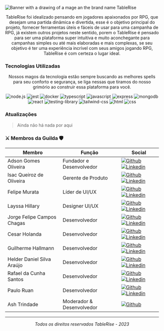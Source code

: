 <p align="center">
  
  ![Banner with a drawing of a mage an the brand name TableRise](https://github.com/TableRise/.github/assets/87550173/387aca69-151e-4c18-868e-b9f5e77e1f1d)
  
</p>

<p align="center">
  TableRise foi idealizado pensando em jogadores apaixonados por RPG, que desejam uma partida dinâmica e divertida,
  esse é o objetivo principal do projeto, fornecer ferramentas úteis e fáceis de usar para uma campanha de
  RPG, já existem outros projetos neste sentido, porem o TableRise é pensado para ser uma plataforma
  super intuitiva e muito aconchegante para campanhas simples ou até mais elaboradas e mais complexas, se seu
  objetivo é ter uma experiência incrível com seus amigos jogando RPG, TableRise é com certeza o lugar ideal.
</p>

### Tecnologias Utilizadas

<p align="center">
  Nossos magos da tecnologia estão sempre buscando as melhores spells para seu conforto e segurança, se liga nessas que tiramos do nosso grimório ao construir essa plataforma para você.
</p>

<p align="center">
  <img src="https://img.shields.io/badge/node.js-6DA55F?style=for-the-badge&logo=node.js&logoColor=white" alt="node.js"/>
  <img src="https://img.shields.io/badge/-jest-%23C21325?style=for-the-badge&logo=jest&logoColor=white" alt="jest"/>
  <img src="https://img.shields.io/badge/docker-%230db7ed.svg?style=for-the-badge&logo=docker&logoColor=white" alt="docker"/>
  <img src="https://img.shields.io/badge/typescript-%23007ACC.svg?style=for-the-badge&logo=typescript&logoColor=white" alt="typescript"/>
  <img src="https://img.shields.io/badge/JavaScript-F7DF1E?style=for-the-badge&logo=javascript&logoColor=black" alt="javascript"/>
  <img src="https://img.shields.io/badge/express.js-%23404d59.svg?style=for-the-badge&logo=express&logoColor=%2361DAFB" alt="express"/>
  <img src="https://img.shields.io/badge/MongoDB-%234ea94b.svg?style=for-the-badge&logo=mongodb&logoColor=white" alt="mongodb"/>
  <img src="https://img.shields.io/badge/React-20232A?style=for-the-badge&logo=react&logoColor=61DAFB" alt="react"/>
  <img src="https://img.shields.io/badge/testing%20library-323330?style=for-the-badge&logo=testing-library&logoColor=red" alt="testing-library"/>
  <img src="https://img.shields.io/badge/Tailwind_CSS-38B2AC?style=for-the-badge&logo=tailwind-css&logoColor=white" alt="tailwind-css"/>
  <img src="https://img.shields.io/badge/HTML5-E34F26?style=for-the-badge&logo=html5&logoColor=white" alt="html"/>
  <img src="https://img.shields.io/badge/CSS3-1572B6?style=for-the-badge&logo=css3&logoColor=white" alt="css"/>
</p>

### Atualizações

> Ainda não há nada por aqui

### ⚔️ Membros da Guilda 🛡️

| Membro                     | Função                             | Social                                                                                                                                                                                                                                                                                                                       |
|----------------------------|------------------------------------|------------------------------------------------------------------------------------------------------------------------------------------------------------------------------------------------------------------------------------------------------------------------------------------------------------------------------|
| Adson Gomes Oliveira       | Fundador e Desenvolvedor           | [![Github](https://img.shields.io/badge/GitHub-181717.svg?style=for-the-badge&logo=github&logoColor=white)](https://github.com/Adson-Gomes-Oliveira) [![Linkedin](https://img.shields.io/badge/Linkedin-0A66C2.svg?style=for-the-badge&logo=linkedin&logoColor=white)](https://www.linkedin.com/in/adson-gomes-oliveira)     |
| Isac Queiroz de Oliveira   | Gerente de Produto                 | [![Github](https://img.shields.io/badge/GitHub-181717.svg?style=for-the-badge&logo=github&logoColor=white)](https://github.com/isaciqo)  [![Linkedin](https://img.shields.io/badge/Linkedin-0A66C2.svg?style=for-the-badge&logo=linkedin&logoColor=white)](https://www.linkedin.com/in/isac-queiroz-81a325196/)              |                 |
| Felipe Murata              | Líder de UI/UX                     | [![Github](https://img.shields.io/badge/GitHub-181717.svg?style=for-the-badge&logo=github&logoColor=white)](https://github.com/Muratawga) [![Linkedin](https://img.shields.io/badge/Linkedin-0A66C2.svg?style=for-the-badge&logo=linkedin&logoColor=white)](https://www.linkedin.com/in/felipe-murata/)                      |
| Layssa Hillary             | Designer UI/UX                     | [![Github](https://img.shields.io/badge/GitHub-181717.svg?style=for-the-badge&logo=github&logoColor=white)](https://github.com/layssahillary) [![Linkedin](https://img.shields.io/badge/Linkedin-0A66C2.svg?style=for-the-badge&logo=linkedin&logoColor=white)](https://www.linkedin.com/in/layssa-hillary-091388205)        |
| Jorge Felipe Campos Chagas | Desenvolvedor                      | [![Github](https://img.shields.io/badge/GitHub-181717.svg?style=for-the-badge&logo=github&logoColor=white)](https://github.com/junglejf) [![Linkedin](https://img.shields.io/badge/Linkedin-0A66C2.svg?style=for-the-badge&logo=linkedin&logoColor=white)](https://www.linkedin.com/in/jorge-felipe-campos-chagas-352198118) |
| Cesar Holanda              | Desenvolvedor                      | [![Github](https://img.shields.io/badge/GitHub-181717.svg?style=for-the-badge&logo=github&logoColor=white)](https://github.com/RasecMH) [![Linkedin](https://img.shields.io/badge/Linkedin-0A66C2.svg?style=for-the-badge&logo=linkedin&logoColor=white)](https://www.linkedin.com/in/cesarholanda)                          |
| Guilherme Hallmann         | Desenvolvedor                      | [![Github](https://img.shields.io/badge/GitHub-181717.svg?style=for-the-badge&logo=github&logoColor=white)](https://github.com/guihallmann) [![Linkedin](https://img.shields.io/badge/Linkedin-0A66C2.svg?style=for-the-badge&logo=linkedin&logoColor=white)](https://www.linkedin.com/in/guihallmann)                       |
| Helder Daniel Silva Araújo | Desenvolvedor                      | [![Github](https://img.shields.io/badge/GitHub-181717.svg?style=for-the-badge&logo=github&logoColor=white)](https://github.com/helderdsa) [![Linkedin](https://img.shields.io/badge/Linkedin-0A66C2.svg?style=for-the-badge&logo=linkedin&logoColor=white)](https://www.linkedin.com/in/helderdsa-dev/)                       |
| Rafael da Cunha Santos     | Desenvolvedor                      | [![Github](https://img.shields.io/badge/GitHub-181717.svg?style=for-the-badge&logo=github&logoColor=white)](https://github.com/RafaelCunhaS) [![Linkedin](https://img.shields.io/badge/Linkedin-0A66C2.svg?style=for-the-badge&logo=linkedin&logoColor=white)](https://www.linkedin.com/in/rafaelcunhas/)                       |
| Paulo Ruan                 | Desenvolvedor                      | [![Github](https://img.shields.io/badge/GitHub-181717.svg?style=for-the-badge&logo=github&logoColor=white)](https://github.com/pauloruan) [![Linkedin](https://img.shields.io/badge/Linkedin-0A66C2.svg?style=for-the-badge&logo=linkedin&logoColor=white)](https://www.linkedin.com/in/pauloruan)                       |
| Ash Trindade               | Moderador & Desenvolvedor          | [![Github](https://img.shields.io/badge/GitHub-181717.svg?style=for-the-badge&logo=github&logoColor=white)](https://github.com/ashtrindade)                                                                                                                                                                                  |

---
<p align="center">
  <i>Todos os direitos reservados TableRise - 2023</i>
</p>
